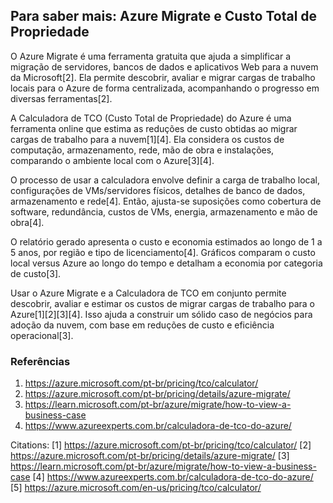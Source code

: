 ## Para saber mais: Azure Migrate e Custo Total de Propriedade

O Azure Migrate é uma ferramenta gratuita que ajuda a simplificar a migração de servidores, bancos de dados e aplicativos Web para a nuvem da Microsoft[2]. Ela permite descobrir, avaliar e migrar cargas de trabalho locais para o Azure de forma centralizada, acompanhando o progresso em diversas ferramentas[2].

A Calculadora de TCO (Custo Total de Propriedade) do Azure é uma ferramenta online que estima as reduções de custo obtidas ao migrar cargas de trabalho para a nuvem[1][4]. Ela considera os custos de computação, armazenamento, rede, mão de obra e instalações, comparando o ambiente local com o Azure[3][4].

O processo de usar a calculadora envolve definir a carga de trabalho local, configurações de VMs/servidores físicos, detalhes de banco de dados, armazenamento e rede[4]. Então, ajusta-se suposições como cobertura de software, redundância, custos de VMs, energia, armazenamento e mão de obra[4].

O relatório gerado apresenta o custo e economia estimados ao longo de 1 a 5 anos, por região e tipo de licenciamento[4]. Gráficos comparam o custo local versus Azure ao longo do tempo e detalham a economia por categoria de custo[3].

Usar o Azure Migrate e a Calculadora de TCO em conjunto permite descobrir, avaliar e estimar os custos de migrar cargas de trabalho para o Azure[1][2][3][4]. Isso ajuda a construir um sólido caso de negócios para adoção da nuvem, com base em reduções de custo e eficiência operacional[3].

### Referências

1. https://azure.microsoft.com/pt-br/pricing/tco/calculator/
2. https://azure.microsoft.com/pt-br/pricing/details/azure-migrate/
3. https://learn.microsoft.com/pt-br/azure/migrate/how-to-view-a-business-case
4. https://www.azureexperts.com.br/calculadora-de-tco-do-azure/

Citations:
[1] https://azure.microsoft.com/pt-br/pricing/tco/calculator/
[2] https://azure.microsoft.com/pt-br/pricing/details/azure-migrate/
[3] https://learn.microsoft.com/pt-br/azure/migrate/how-to-view-a-business-case
[4] https://www.azureexperts.com.br/calculadora-de-tco-do-azure/
[5] https://azure.microsoft.com/en-us/pricing/tco/calculator/